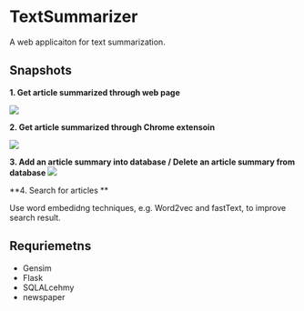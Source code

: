 # TextSummarizer

A web applicaiton for text summarization.

## Snapshots

**1. Get article summarized through web page**

![](https://github.com/shaoanlu/TextSummarizer/blob/master/ezgif-2-b5f8e77c52.gif)

**2. Get article summarized through Chrome extensoin**

![](https://github.com/shaoanlu/TextSummarizer/blob/master/ezgif-2-4db3ebdc87.gif)

**3. Add an article summary into database / Delete an article summary from database**
![](https://github.com/shaoanlu/TextSummarizer/blob/master/ezgif-2-88936b4271.gif)

**4. Search for articles **
![]()

Use word embedidng techniques, e.g. Word2vec and fastText, to improve search result.

## Requriemetns

* Gensim
* Flask
* SQLALcehmy
* newspaper

